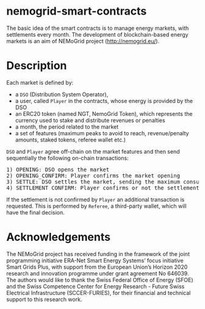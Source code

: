 # nemogrid-smart-contracts

The basic idea of the smart contracts is to manage energy markets, with settlements every month. The development of blockchain-based energy markets is an aim of NEMoGrid project (http://nemogrid.eu/).

# Description

Each market is defined by:
* a `DSO` (Distribution System Operator),
* a user, called `Player` in the contracts, whose energy is provided by the DSO
* an ERC20 token (named NGT, NemoGrid Token), which represents the currency used to stake and distribute revenues or penalties
* a month, the period related to the market
* a set of features (maximum peaks to avoid to reach, revenue/penalty amounts, staked tokens, referee wallet etc.)

`DSO` and `Player` agree off-chain on the market features and then send sequentially the following on-chain transactions:

<pre>
1) OPENING: DSO opens the market
2) OPENING_CONFIRM: Player confirms the market opening
3) SETTLE: DSO settles the market, sending the maximum consumption of Player to the contract
4) SETTLEMENT_CONFIRM: Player confirms or not the settlement
</pre>

If the settlement is not confirmed by `Player` an additional transaction is requested. This is performed by `Referee`, a third-party wallet, which will have the final decision.

# Acknowledgements
The NEMoGrid project has received funding in the framework of the joint programming initiative ERA-Net Smart Energy Systems’ focus initiative Smart Grids Plus, with support from the European Union’s Horizon 2020 research and innovation programme under grant agreement No 646039.
The authors would like to thank the Swiss Federal Office of Energy (SFOE) and the Swiss Competence Center for Energy Research - Future Swiss Electrical Infrastructure (SCCER-FURIES), for their financial and technical support to this research work.
